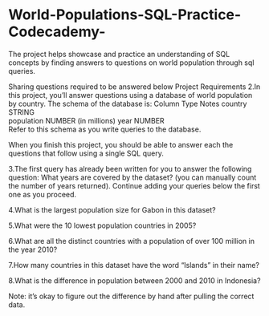 # World-Populations-SQL-Practice-Codecademy-
The project helps showcase and practice an understanding of SQL concepts by finding answers to questions on world population through sql queries.

Sharing questions required to be answered below
Project Requirements
2.In this project, you’ll answer questions using a database of world population by country.
The schema of the database is:
Column	Type	Notes
country	STRING	
population	NUMBER	(in millions)
year	NUMBER	
Refer to this schema as you write queries to the database.

When you finish this project, you should be able to answer each the questions that follow using a single SQL query.

3.The first query has already been written for you to answer the following question:
What years are covered by the dataset? (you can manually count the number of years returned).
Continue adding your queries below the first one as you proceed.

4.What is the largest population size for Gabon in this dataset?

5.What were the 10 lowest population countries in 2005?

6.What are all the distinct countries with a population of over 100 million in the year 2010?

7.How many countries in this dataset have the word “Islands” in their name?

8.What is the difference in population between 2000 and 2010 in Indonesia?

Note: it’s okay to figure out the difference by hand after pulling the correct data.
